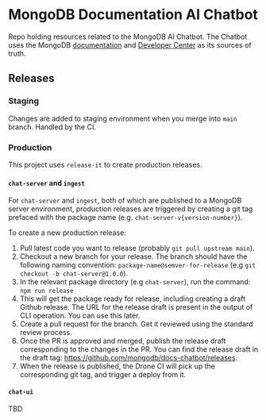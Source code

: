 # MongoDB Documentation AI Chatbot

Repo holding resources related to the MongoDB AI Chatbot. The Chatbot uses the MongoDB [documentation](https://www.mongodb.com/docs/) and [Developer Center](https://www.mongodb.com/developer/) as its sources of truth.

## Releases

### Staging

Changes are added to staging environment when you merge into `main` branch. Handled by the CI.

### Production

This project uses `release-it` to create production releases.

#### `chat-server` and `ingest`

For `chat-server` and `ingest`, both of which are published to a MongoDB server environment,
production releases are triggered by creating a git tag prefaced with the package name (e.g. `chat-server-v{version-number}`).

To create a new production release:

1. Pull latest code you want to release (probably `git pull upstream main`).
1. Checkout a new branch for your release. The branch should have the following naming convention:
   `package-name@semver-for-release` (e.g `git checkout -b chat-server@1.0.0`).
1. In the relevant package directory (e.g `chat-server`), run the command: `npm run release`
1. This will get the package ready for release, including creating a draft Github release.
   The URL for the release draft is present in the output of CLI operation.
   You can use this later.
1. Create a pull request for the branch. Get it reviewed using the standard review process.
1. Once the PR is approved and merged, publish the release draft corresponding to the changes in the PR.
   You can find the release draft in the draft tag: <https://github.com/mongodb/docs-chatbot/releases>.
1. When the release is published, the Drone CI will pick up the corresponding git tag,
   and trigger a deploy from it.

#### `chat-ui`

TBD
